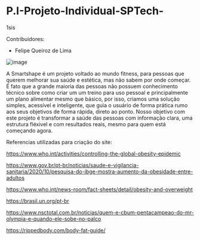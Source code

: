 # P.I-Projeto-Individual-SPTech-
1sis

Contribuidores:
- Felipe Queiroz de Lima

 ![image](https://github.com/user-attachments/assets/a2a2836e-6578-4e77-b177-73d2b53e760b)


A Smartshape é um projeto voltado ao mundo fitness, para pessoas que querem melhorar sua saúde e estética, mas não sabem por onde começar. É fato que a grande maioria das pessoas não possuem conhecimento técnico sobre como criar um um treino para uso pessoal e principalmente um plano alimentar mesmo que básico, por isso, criamos uma solução simples, acessível e inteligente, que guia o usuário de forma prática rumo aos seus objetivos de forma rápida, direto ao ponto.
Nosso objetivo com este projeto é transformar a saúde das pessoas com informação clara, uma estrutura fléxivel e com resultados reais, mesmo para quem está começando agora.

Referencias utilizadas para criação do site:

https://www.who.int/activities/controlling-the-global-obesity-epidemic 

https://www.gov.br/pt-br/noticias/saude-e-vigilancia-sanitaria/2020/10/pesquisa-do-ibge-mostra-aumento-da-obesidade-entre-adultos 

https://www.who.int/news-room/fact-sheets/detail/obesity-and-overweight 

https://brasil.un.org/pt-br 

https://www.nsctotal.com.br/noticias/quem-e-cbum-pentacampeao-do-mr-olympia-e-quando-ele-sobe-no-palco 

https://rippedbody.com/body-fat-guide/ 
